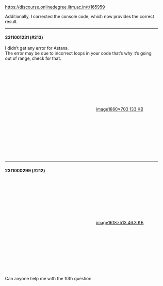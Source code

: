 https://discourse.onlinedegree.iitm.ac.in/t/165959

Additionally, I corrected the console code, which now provides the correct result.</p><hr>

<h4>23f1001231 (#213)</h4>
<p>I didn’t get any error for Astana.<br/>
The error may be due to incorrect loops in your code that’s why it’s going out of range, check for that.</p>
<p><div class="lightbox-wrapper"><a class="lightbox" data-download-href="/uploads/short-url/9u7p40Le1BFXBD6yPqSHtYk9VZ.png?dl=1" href="https://europe1.discourse-cdn.com/flex013/uploads/iitm/original/3X/0/1/011280b40bf86e32b458005e1fa0a98d3213106f.png" rel="noopener nofollow ugc" title="image"><div class="meta"><svg aria-hidden="true" class="fa d-icon d-icon-far-image svg-icon"><use href="#far-image"></use></svg><span class="filename">image</span><span class="informations">1860×703 133 KB</span><svg aria-hidden="true" class="fa d-icon d-icon-discourse-expand svg-icon"><use href="#discourse-expand"></use></svg></div></a></div></p><hr>

<h4>23f1000299 (#212)</h4>
<p><div class="lightbox-wrapper"><a class="lightbox" data-download-href="/uploads/short-url/cBvpnChcq5pQqCafwSGTHjBDNR0.png?dl=1" href="https://europe1.discourse-cdn.com/flex013/uploads/iitm/original/3X/5/8/585776edda81a8af482544acd571fbbdc3c42992.png" rel="noopener nofollow ugc" title="image"><div class="meta"><svg aria-hidden="true" class="fa d-icon d-icon-far-image svg-icon"><use href="#far-image"></use></svg><span class="filename">image</span><span class="informations">1618×513 46.3 KB</span><svg aria-hidden="true" class="fa d-icon d-icon-discourse-expand svg-icon"><use href="#discourse-expand"></use></svg></div></a></div><br/>
Can anyone help me with the 10th question.